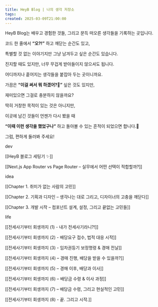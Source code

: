 ```yaml
---
title: HeyB Blog | 나의 생각 저장소
tags: 
created: 2025-03-09T21:00:00
---
```

HeyB Blog는 배우고 경험한 것들, 그리고 문득 떠오른 생각들을 기록하는 곳입니다.

코드 한 줄에서 **“오?!”** 하고 깨닫는 순간도 있고,

특별할 것 없는 이야기지만 그냥 남겨두고 싶은 순간도 있습니다.

  

진지할 때도 있지만, 너무 무겁게 받아들이지 않으셔도 됩니다.

어디까지나 흩어지는 생각들을 붙잡아 두는 곳이니까요.

  

가끔은 **“이걸 써서 뭐 하겠어?🧐”** 싶은 것도 있지만,

재미있으면 그걸로 충분하지 않을까요?

  

딱히 거창한 목적이 있는 것은 아니지만,

이곳에 남긴 것들이 언젠가 다시 봤을 때

**“이때 이런 생각을 했었구나”** 하고 돌아볼 수 있는 흔적이 되었으면 합니다.🐾

  

그럼, 편하게 둘러봐 주세요!




dev

[[HeyB 블로그 세팅기 ✨]]

[[Next.js App Router vs Page Router – 실무에서 어떤 선택이 적합할까?]]

idea

[[Chapter 1. 취미가 없는 사람의 고민]]

[[Chapter 2. 기획과 디자인 – 생각나는 대로 그리고, 디자이너의 고충을 깨닫다]]

[[Chapter 3. 개발 시작 – 컴포넌트 설계, 설정, 그리고 끝없는 고민들]]


life

[[전세사기부터 회생까지 (1) - 내가 전세사기라니?!]]

[[전세사기부터 회생까지 (2) - 배당요구 접수, 법적 대응 시작]]

[[전세사기부터 회생까지 (3) - 임차권등기 보정명령 & 경매 전날]]

[[전세사기부터 회생까지 (4) – 경매 진행, 배당을 받을 수 있을까?]]

[[전세사기부터 회생까지 (5) – 경매 이후, 배당과 이사]]

[[전세사기부터 회생까지 (6) – 배당금 수령 & 이사 과정]]

[[전세사기부터 회생까지 (7) – 배당금 수령, 그리고 현실적인 고민]]

[[전세사기부터 회생까지 (8) - 끝. 그리고 시작.]]